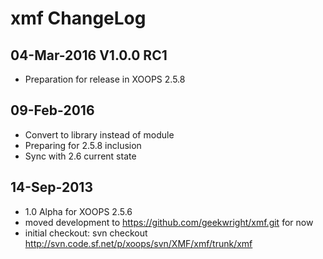 xmf ChangeLog
=============

04-Mar-2016 V1.0.0 RC1
-------------------------
- Preparation for release in XOOPS 2.5.8

09-Feb-2016
-----------
- Convert to library instead of module
- Preparing for 2.5.8 inclusion
- Sync with 2.6 current state

14-Sep-2013
-----------
- 1.0 Alpha for XOOPS 2.5.6
- moved development to https://github.com/geekwright/xmf.git for now
- initial checkout: svn checkout http://svn.code.sf.net/p/xoops/svn/XMF/xmf/trunk/xmf
